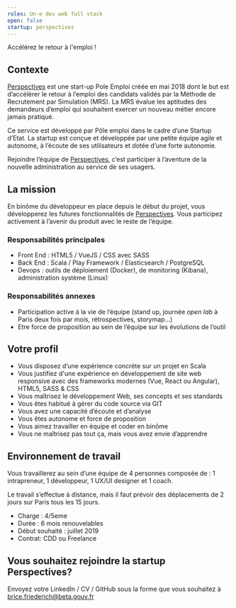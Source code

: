 ```yaml
---
roles: Un·e dev web full stack
open: false
startup: perspectives
---
```


Accélérez le retour à l'emploi !

<!--more-->

## Contexte

[Perspectives](https://beta.gouv.fr/startups/perspectives.html) est une start-up Pole Emploi créée en mai 2018 dont le but est d’accélérer le retour à l’emploi des candidats validés par la Méthode de Recrutement par Simulation (MRS). La MRS évalue les aptitudes des demandeurs d’emploi qui souhaitent exercer un nouveau métier encore jamais pratiqué. 

Ce service est développé par Pôle emploi dans le cadre d’une Startup d’Etat. La startup est conçue et développée par une petite équipe agile et autonome, à l’écoute de ses utilisateurs et dotée d’une forte autonomie. 

Rejoindre l’équipe de [Perspectives](https://beta.gouv.fr/startups/perspectives.html), c’est participer à l’aventure de la nouvelle administration au service de ses usagers.


## La mission

En binôme du développeur en place depuis le début du projet, vous développerez les futures fonctionnalités de [Perspectives](https://beta.gouv.fr/startups/perspectives.html). Vous participez activement à l’avenir du produit avec le reste de l’équipe.


### Responsabilités principales
- Front End : HTML5 / VueJS / CSS avec SASS
- Back End : Scala / Play Framework / Elasticsearch / PostgreSQL
- Devops : outils de déploiement (Docker), de monitoring (Kibana), administration système (Linux)


### Responsabilités annexes
- Participation active à la vie de l’équipe (stand up, journée _open lab_ à Paris deux fois par mois, rétrospectives, storymap…)
- Etre force de proposition au sein de l’équipe sur les évolutions de l’outil


## Votre profil
- Vous disposez d’une expérience concrète sur un projet en Scala
- Vous justifiez d'une expérience en développement de site web responsive avec des frameworks modernes (Vue, React ou Angular), HTML5, SASS & CSS
- Vous maîtrisez le développement Web, ses concepts et ses standards
- Vous êtes habitué à gérer du code source via GIT
- Vous avez une capacité d’écoute et d’analyse
- Vous êtes autonome et force de proposition 
- Vous aimez travailler en équipe et coder en binôme
- Vous ne maîtrisez pas tout ça, mais vous avez envie d’apprendre


## Environnement de travail
Vous travaillerez au sein d’une équipe de 4 personnes composée de : 1 intrapreneur, 1 développeur, 1 UX/UI designer et 1 coach.

Le travail s’effectue à distance, mais il faut prévoir des déplacements de 2 jours sur Paris tous les 15 jours.

- Charge : 4/5eme
- Durée : 6 mois renouvelables
- Début souhaité : juillet 2019
- Contrat: CDD ou Freelance


## Vous souhaitez rejoindre la startup Perspectives?
Envoyez votre LinkedIn / CV / GitHub sous la forme que vous souhaitez à [brice.friederich@beta.gouv.fr](mailto:brice.friederich@beta.gouv.fr)
